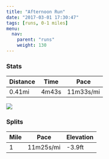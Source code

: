 ```yaml
---
title: "Afternoon Run"
date: "2017-03-01 17:30:47"
tags: [runs, 0-1 miles]
menu:
  nav:
    parent: "runs"
    weight: 130
---
```


### Stats

| Distance | Time | Pace |
|----------|------|------|
|0.41mi|4m43s|11m33s/mi|

<img src='https://maps.googleapis.com/maps/api/staticmap?maptype=roadmap&path=enc:ckjeIj`wLnCcAeGpD&key=AIzaSyC1MId7bFpkLXNAaYhBSTb8jLyiSqzbDtM&size=800x800&markers=color:yellow|label:S|53.4701,-2.25302&markers=color:green|label:F|53.47069,-2.25357'>

### Splits

| Mile | Pace | Elevation |
|------|------|-----------|
|1|11m25s/mi|-3.9ft|
